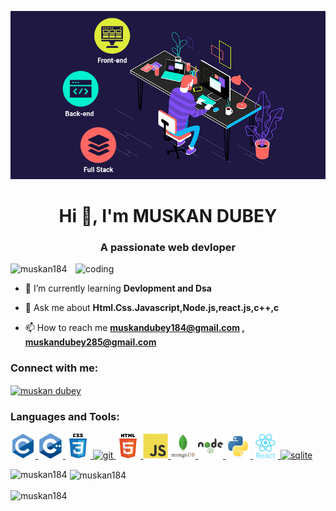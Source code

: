 ![logo](https://github.com/muskan184/muskan184/blob/main/photos.gif)
<h1 align="center">Hi 👋, I'm MUSKAN DUBEY</h1>
<h3 align="center">A passionate web devloper</h3>

<img align="right" alt="coding" width="400" src="https://media.tenor.com/images/7db4eaa3e47272c8e58ee018fc390b7d/tenor.gif">

<p align="left"> <img src="https://komarev.com/ghpvc/?username=muskan184&label=Profile%20views&color=0e75b6&style=flat" alt="muskan184" /> </p>

- 🌱 I’m currently learning **Devlopment and Dsa**

- 💬 Ask me about **Html.Css.Javascript,Node.js,react.js,c++,c**

- 📫 How to reach me **muskandubey184@gmail.com ,  muskandubey285@gmail.com**

<h3 align="left">Connect with me:</h3>
<p align="left">
<a href="https://linkedin.com/in/muskan dubey" target="blank"><img align="center" src="https://raw.githubusercontent.com/rahuldkjain/github-profile-readme-generator/master/src/images/icons/Social/linked-in-alt.svg" alt="muskan dubey" height="30" width="40" /></a>

</p>

<h3 align="left">Languages and Tools:</h3>
<p align="left"> <a href="https://www.cprogramming.com/" target="_blank" rel="noreferrer"> <img src="https://raw.githubusercontent.com/devicons/devicon/master/icons/c/c-original.svg" alt="c" width="40" height="40"/> </a> <a href="https://www.w3schools.com/cpp/" target="_blank" rel="noreferrer"> <img src="https://raw.githubusercontent.com/devicons/devicon/master/icons/cplusplus/cplusplus-original.svg" alt="cplusplus" width="40" height="40"/> </a> <a href="https://www.w3schools.com/css/" target="_blank" rel="noreferrer"> <img src="https://raw.githubusercontent.com/devicons/devicon/master/icons/css3/css3-original-wordmark.svg" alt="css3" width="40" height="40"/> </a> <a href="https://git-scm.com/" target="_blank" rel="noreferrer"> <img src="https://www.vectorlogo.zone/logos/git-scm/git-scm-icon.svg" alt="git" width="40" height="40"/> </a> <a href="https://www.w3.org/html/" target="_blank" rel="noreferrer"> <img src="https://raw.githubusercontent.com/devicons/devicon/master/icons/html5/html5-original-wordmark.svg" alt="html5" width="40" height="40"/> </a> <a href="https://developer.mozilla.org/en-US/docs/Web/JavaScript" target="_blank" rel="noreferrer"> <img src="https://raw.githubusercontent.com/devicons/devicon/master/icons/javascript/javascript-original.svg" alt="javascript" width="40" height="40"/> </a> <a href="https://www.mongodb.com/" target="_blank" rel="noreferrer"> <img src="https://raw.githubusercontent.com/devicons/devicon/master/icons/mongodb/mongodb-original-wordmark.svg" alt="mongodb" width="40" height="40"/> </a> <a href="https://nodejs.org" target="_blank" rel="noreferrer"> <img src="https://raw.githubusercontent.com/devicons/devicon/master/icons/nodejs/nodejs-original-wordmark.svg" alt="nodejs" width="40" height="40"/> </a> <a href="https://www.python.org" target="_blank" rel="noreferrer"> <img src="https://raw.githubusercontent.com/devicons/devicon/master/icons/python/python-original.svg" alt="python" width="40" height="40"/> </a> <a href="https://reactjs.org/" target="_blank" rel="noreferrer"> <img src="https://raw.githubusercontent.com/devicons/devicon/master/icons/react/react-original-wordmark.svg" alt="react" width="40" height="40"/> </a> <a href="https://www.sqlite.org/" target="_blank" rel="noreferrer"> <img src="https://www.vectorlogo.zone/logos/sqlite/sqlite-icon.svg" alt="sqlite" width="40" height="40"/> </a> </p>

<p><img align="left" src="https://github-readme-stats.vercel.app/api/top-langs?username=muskan184&show_icons=true&locale=en&layout=compact" alt="muskan184" /></p>

<p>&nbsp;<img align="center" src="https://github-readme-stats.vercel.app/api?username=muskan184&show_icons=true&locale=en" alt="muskan184" /></p>

<p><img align="center" src="https://github-readme-streak-stats.herokuapp.com/?user=muskan184&" alt="muskan184" /></p>
